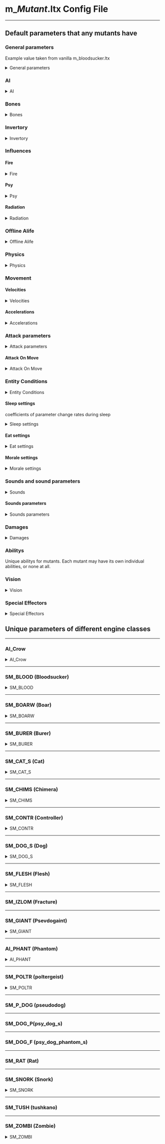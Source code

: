 # m_*Mutant*.ltx Config File

___

## Default parameters that any mutants have

### General parameters

Example value taken from vanilla m_bloodsucker.ltx

<details>
    <summary>General parameters</summary>

| Parameter Name | Parameter Description | Example value | Parameter Possible Values and their descriptions |
---|---|---|---|
| GroupControlSection |  | spawn_group |  |
| SpaceRestrictionSection |  | space_restrictor,zone_mosquito_bald,zone_witches_galantine,zone_burning_fuzz1,zone_mincer,zone_gravi_zone |  |
| $spawn |  | "monsters\bloodsuckers\bloodsucker_base" |  |
| $npc |  | on |  |
| $prefetch |  | 16 |  |
| visual | Model of a living mutant | monsters\krovosos\krovosos |  |
| corpse_visual | Dead mutant model | monsters\krovosos\krovosos_dead |  |
| destroyed_vis_name | visual, what remains when destroying a monster in an anomaly |  |  |
| cform | parameter for dynamic objects; necessary for correct creation of the skeleton model | skeleton | skeleton |
| class | engine mutant class | SM_BLOOD | SM_BLOOD -  |
| script_binding  |  | bind_monster.bind |  |
| rank |  | 16 |  |
| spec_rank | Monster rank displayed in statistics | normal |  |
| community | What type of monster belongs to. Taken from game_relations.ltx | bloodsucker |  |
| species | biological species | bloodsucker |  |
| monster_type |  |  |  |
| can_spawn_phantom | Can spam phantoms | true |  |
| spawn_phantom |  | m_phantom_bloodsucker |  |
| killer_clsids | Game classes of objects from which a mutant can die in offline | Z_MINCER,Z_GALANT,ZS_BFUZZ,ZS_MBALD,ZS_GALAN,ZS_MINCE |  |
| material | Mutant material specified in [Material Shaders](../../main-folders-and-files/shaders-list/materials-list.md) | creatures\medium |  |
| selector_approach |  |  |  |
| terrain |  | bloodsucker_terrain |  |
| step_params | Step parameters | m_bloodsucker_step_params |  |
| LegsCount | Legs count | 2 |  |

</details>

### AI

<details>
    <summary>AI</summary>

| Parameter Name | Parameter Description | Example value | Parameter Possible Values and their descriptions |
---|---|---|---|
| DayTime_Begin | Beginning of a mutant's day | 22 |  |
| DayTime_End | End of a mutant's day | 5 |  |
| Min_Satiety | Minimum hunger value | 0.000055 |  |
| Max_Satiety | Maximum hunger value | 0.9 |  |
| ef_creature_type |  | 13 |  |
| ef_weapon_type |  | 2 |  |
| ef_detector_type |  | 1 |  |
| panic_threshold  | The threshold below which there will be panic | 0.01 |  |
| weapon_usage | Ability to use weapons(?) | 0 |  |

</details>

### Bones

<details>
    <summary>Bones</summary>

| Parameter Name | Parameter Description | Example value | Parameter Possible Values and their descriptions |
---|---|---|---|
| bone_head  |  | bip01_head | bone name |
| bone_fire |  | bip01_head | bone name |
| bone_eye_left |  | bip01_ponytail1 | bone name |
| bone_eye_right |  | bip01_ponytail2 | bone name |
| bone_spin |  | bip01_spine1 | bone name |

</details>

### Invertory

<details>
    <summary>Invertory</summary>

| Parameter Name | Parameter Description | Example value | Parameter Possible Values and their descriptions |
---|---|---|---|
| icon | Icon in inventory | ui_npc_monster_krovosos |  |
| Spawn_Inventory_Item_Section | What can be found during the search  | mutant_krovosos_jaw | Taken from the file monster_items.ltx |
| Spawn_Inventory_Item_Probability | The chance of a body part falling out  | 0.0 | if you set it to 1.0, it will always fall out. If set to 2.0, two pieces will fall out. |

</details>

### Influences

#### Fire

<details>
    <summary>Fire</summary>

| Parameter Name | Parameter Description | Example value | Parameter Possible Values and their descriptions |
---|---|---|---|
| fire_max_distance |  | 0 |  |
| fire_max_power |  | 5 |  |
| fire_linear_factor |  | 0 |  |
| fire_quadratic_factor |  | 0.025 |  |

</details>

#### Psy

<details>
    <summary>Psy</summary>

| Parameter Name | Parameter Description | Example value | Parameter Possible Values and their descriptions |
---|---|---|---|
| psy_max_distance |  | 0 |  |
| psy_max_power |  | 5 |  |
| psy_linear_factor |  | 0.05 |  |
| psy_quadratic_factor |  | 0 |  |

</details>

#### Radiation

<details>
    <summary>Radiation</summary>

| Parameter Name | Parameter Description | Example value | Parameter Possible Values and their descriptions |
---|---|---|---|
| radiation_max_distance |  | 0 |  |
| radiation_max_power |  | 0.01 |  |
| radiation_linear_factor |  | 1 |  |
| radiation_quadratic_factor |  | 1 |  |
| radiation_pp_effector_name |  | postprocess_rad |  |
| radiation_pp_highest_at |  | 0.02 |  |

</details>

### Offline Alife

<details>
    <summary>Offline Alife</summary>

| Parameter Name | Parameter Description | Example value | Parameter Possible Values and their descriptions |
---|---|---|---|
| Scheduled |  | on |  |
| Human |  | off |  |
| Health | amount of lives in offline | 700 |  |
| MinSpeed | minimum speed to move in offline | 2.0 |  |
| MaxSpeed | maximum speed to move in offline | 4.5 |  |
| going_speed |  | 3.0 |  |
| current_level_going_speed |  | 3.0 |  |
| search_speed |  |  |  |
| smart_terrain_choose_interval |  | 00:15:00 |  |

</details>

### Physics

<details>
    <summary>Physics</summary>

| Parameter Name | Parameter Description | Example value | Parameter Possible Values and their descriptions |
---|---|---|---|
| ph_box0_center |  | 0.0,  0.9,  0.0 |  |
| ph_box0_size |  | 0.35, 0.9,  0.35 |  |
| ph_box1_center |  | 0.0,  0.6,  0.0 |  |
| ph_box1_size |  | 0.40, 0.6,  0.40 |  |
| ph_foot_size |  | 0.20, 0.23, 0.20 |  |
| ph_crash_speed_min |  | 100 |  |
| ph_crash_speed_max |  | 200 |  |
| ph_collision_damage_factor |  | 0.1 |  |
| ph_mass |  | 150 |  |
| ph_skeleton_airr_lin_factor |  | 2.0 |  |
| ph_skeleton_airr_ang_factor |  | 0.0 |  |
| ph_skeleton_hinger_factor1 |  | 1.0 |  |
| ph_skeleton_ddelay | Time of change in the value of friction in the joint since the creation of the shell | 15.0 |  |
| ph_skel_fatal_impulse_factor |  | 12.0 |  |
| ph_after_death_velocity_factor |  | 0.75 |  |
| ph_skel_shot_up_factor |  | 0.25 |  |

</details>

### Movement

#### Velocities

<details>
    <summary>Velocities</summary>

| Parameter Name | Parameter Description | Example value | Parameter Possible Values and their descriptions |
---|---|---|---|
| Velocity_Stand |  |  |  |
| Velocity_RunFwdNormal |  |  |  |
| Velocity_RunFwdDamaged |  |  |  |
| Velocity_WalkFwdNormal |  |  |  |
| Velocity_WalkFwdDamaged |  |  |  |
| Velocity_Drag |  |  |  |
| Velocity_Steal |  |  |  |


</details>

#### Accelerations

<details>
    <summary>Accelerations</summary>

| Parameter Name | Parameter Description | Example value | Parameter Possible Values and their descriptions |
---|---|---|---|
| Accel_Generic | Total mutant speed | 1.5 |  |
| Accel_Calm | Mutant acceleration at calm | 2.5 |  |
| Accel_Aggressive | Mutant acceleration in an aggressive state | 20.0 |  |

</details>

### Attack parameters

<details>
    <summary>Attack parameters</summary>

| Parameter Name | Parameter Description | Example value | Parameter Possible Values and their descriptions |
---|---|---|---|
| MinAttackDist | Minimum attack distance | 2.0 |  |
| MaxAttackDist | Maximum attack distance | 2.8 |  |
| EffectDistance |  | 20.0 |  |
| hit_type | Type of damage to the target | wound |  |
| as_min_dist |  | 2.0 |  |
| as_step |  | 0.0 |  |
| Run_Attack_Dist |  | 3.5, 4.5 |  |
| Run_Attack_Delay |  | 1000, 3000 |  |
| attack_params |  | m_bloodsucker_attack_params |  |
| attack_effector |  | m_bloodsucker_attack_effector |  |
| Melee_Rotation_Factor | Angular velocity during melee | 2.0 |  |

</details>

#### Attack On Move

<details>
    <summary>Attack On Move</summary>

| Parameter Name | Parameter Description | Example value | Parameter Possible Values and their descriptions |
---|---|---|---|
| aom_enabled | Whether the ability to attack on the move is enabled | 1 |  |
| aom_only_jump | Ability to attack only when jumping(?) | 1 |  |
| aom_animation_left |  | stand_run_attack_right_ |  |
| aom_animation_right |  | stand_run_attack_left_ |  |
| aom_far_radius |  | 15 |  |
| aom_max_go_close_time |  | 8 |  |
| aom_prepare_time  |  | 5 |  |
| aom_attack_radius |  | 1 |  |
| aom_update_side_period |  | 4 |  |
| aom_prediction_factor |  | 1.2 |  |

</details>

### Entity Conditions

<details>
    <summary>Entity Conditions</summary>

| Parameter Name | Parameter Description | Example value | Parameter Possible Values and their descriptions |
---|---|---|---|
| satiety_v | Rate of decrease in satiety over time | 0.0001 |  |
| radiation_v | Radiation reduction rate | 0.00001 |  |
| satiety_power_v | Increasing stamina with decreasing satiety | 0.005 |  |
| satiety_health_v | Increasing health with decreasing satiety | 0.001 |  |
| satiety_critical | The critical satiety value at which health begins to decrease |  |  |
| radiation_health_v | Reduced health when exposed to radiation | 0.0 |  |
| morale_v | Rate of Moral Restoration | 0.01 |  |
| health_hit_part | the percentage of the hit that goes to take away health(?) | 1.0 |  |
| power_hit_part | the percentage of the hit that goes to take away power(?) | 1.0 |  |
| psy_health_v | Speed of psy health recovery | 0.1 |  |
| health_restore_v | Restoring health over time(?) | 0.0001 |  |
| immunities_sect | Mutant immunities section | bloodsucker_immunities |  |
| protections_sect | Mutant protections section | bloodsucker_protections |  |
| bleeding_v | Blood loss at nominal wound per second | 0.008 |  |
| wound_incarnation_v | the steepness of the healing curve (what percentage of the wound remains after healing in a game second)(?) | 0.02 |  |
| min_wound_size | Minimum value at which bleeding will start | 0.0226 |  |
| DamagedThreshold | The value at which the wound animation starts to play | 0.36 |  |

</details>

#### Sleep settings
coefficients of parameter change rates during sleep

<details>
    <summary>Sleep settings</summary>

| Parameter Name | Parameter Description | Example value | Parameter Possible Values and their descriptions |
---|---|---|---|
| sleep_health | Restoring health when sleeping(?) | 1.0 |  |
| sleep_power | Recovering strength when sleeping(?) | 1.0 |  |
| sleep_satiety | Decreased strength when sleeping(?) | 1.0 |  |
| sleep_radiation | Reducing radiation when sleeping(?) | 1.0 |  |
| sleep_psy_health | Restoring psi health when sleeping(?) | 1.0 |  |

</details>

#### Eat settings

<details>
    <summary>Eat settings</summary>

| Parameter Name | Parameter Description | Example value | Parameter Possible Values and their descriptions |
---|---|---|---|
| eat_freq | bite frequency | 5.0 | Specified in seconds |
| eat_slice | increase in satiety at one bite | 0.05 |  |
| eat_slice_weight | reduction of food from a corpse in one bite | 10.0 |  |
| satiety_threshold | If the value is lower than specified, the monster becomes hungry | 0.8 |  |
| distance_to_corpse | Distance to corpse to start playing eating animation(?) | 0.8 |  |

</details>

#### Morale settings

<details>
    <summary>Morale settings</summary>

| Parameter Name | Parameter Description | Example value | Parameter Possible Values and their descriptions |
---|---|---|---|
| Morale_Hit_Quant |  | 0.1 |  |
| Morale_Attack_Success_Quant |  | 0.1 |  |
| Morale_Take_Heart_Speed |  | 0.1 |  |
| Morale_Despondent_Speed |  | 0.01 |  |
| Morale_Stable_Speed |  | 0.01 |  |
| Morale_Despondent_Threashold |  | 0.5 |  |

</details>

### Sounds and sound parameters

<details>
    <summary>Sounds</summary>

| Parameter Name | Parameter Description | Example value | Parameter Possible Values and their descriptions |
---|---|---|---|
| sound_idle | Idle sound | monsters\bloodsucker\idle_ |  |
| sound_eat | sound of eating | monsters\bloodsucker\eat_ |  |
| sound_aggressive | sound of aggression | monsters\bloodsucker\sucker_breath_mix_ |  |
| sound_attack_hit | Sound of attack | monsters\bloodsucker\attack_hit_ |  |
| sound_take_damage | sound of taking damage | monsters\bloodsucker\hit_ |  |
| sound_die | Sound of death | monsters\bloodsucker\die_ |  |
| sound_panic | Sound of panic | monsters\bloodsucker\hit_ |  |
| sound_die_in_anomaly | Sound when dying in an anomaly |  |  |
| sound_distant_idle |  | monsters\bloodsucker\die_ |  |

</details>

#### Sounds parameters

<details>
    <summary>Sounds parameters</summary>

| Parameter Name | Parameter Description | Example value | Parameter Possible Values and their descriptions |
---|---|---|---|
| distant_idle_sound_delay |  | 80000 |  |
| distant_idle_sound_range |  | 100.0 |  |
| idle_sound_delay |  | 95000 |  |
| eat_sound_delay |  | 3000 |  |
| attack_sound_delay |  | 1000 |  |
| SoundThreshold |  | 0.05 | range [0 - 1] |
| max_hear_dist | Distance at which sounds are heard | 60 |  |

</details>

### Damages

<details>
    <summary>Damages</summary>

| Parameter Name | Parameter Description | Example value | Parameter Possible Values and their descriptions |
---|---|---|---|
| damage | m_bloodsucker_damage |  |  |
| critical_wound_threshold | Critical wound threshold | -1 |  |
| critical_wound_decrease_quant |  | 0 |  |
| critical_wound_anim_head |  | critical_hit_torso_0 |  |
| critical_wound_bones_head |  | bloodsucker_critical_wound_bones_head |  |
| critical_wound_anim_torso |  | critical_hit_torso_0 |  |
| critical_wound_bones_torso |  | bloodsucker_critical_wound_bones_torso |  |
| critical_wound_anim_legs |  | critical_hit_torso_0 |  |
| critical_wound_bones_legs |  | bloodsucker_critical_wound_bones_legs |  |

</details>

### Abilitys

Unique abilitys for mutants. Each mutant may have its own individual abilities, or none at all.

### Vision

<details>
    <summary>Vision</summary>

| Parameter Name | Parameter Description | Example value | Parameter Possible Values and their descriptions |
---|---|---|---|
| eye_fov | Field of view | 180 |  |
| eye_range | Visibility range | 150 |  |
| DynamicObjectsCount | Determines how many objects the mutant can remember seeing | 32 | Захардкожено на 128 (или читается из конфига, но не может быть меньше 128 (OpenXRay))) |
| vision_free_section |  | bloodsucker_vision_free |  |
| vision_danger_section |  | bloodsucker_vision_danger |  |
| min_view_distance | Minimum visibility distance | 0.8 | coefficient, which is multiplied by eye_range, depending on the angle |
| max_view_distance | Maximum visibility distance | 1.0 | coefficient, which is multiplied by eye_range, depending on the angle |
| visibility_threshold | value, when the sum is reached, the object is considered visible | 190.0 |  |
| always_visible_distance |  | 0.05 |  |
| time_quant | Used when calculating the visibility of one creature to another (the formula involves time, time quantum, illumination, speed of an object, and distance to it) | 0.0005 |  |
| decrease_value | the value by which the weight is reduced if the object is caught in the frustum, but is detached for some reason | 0.01 |  |
| velocity_factor |  | 0.2 |  |
| luminocity_factor | light factor (for Actor only) | 0.6 |  |
| transparency_threshold |  | 0.1 |  |
| feel_enemy_who_just_hit_max_distance | the distance at which the monster will sense the shooter in any case | 350 |  |

</details>

### Special Effectors

<details>
    <summary>Special Effectors</summary>

| Parameter Name | Parameter Description | Example value | Parameter Possible Values and their descriptions |
---|---|---|---|
| duality_h |  | 0.08 |  |
| duality_v |  | 0.06 |  |
| blur |  | 0.71 |  |
| gray |  | 0.5 |  |
| noise_intensity |  | 0.5 |  |
| noise_grain |  | 0.3 |  |
| noise_fps |  | 30 |  |
| color_base |  | 0.255,0.0,0.0 |  |
| color_gray |  | 0.333,0.333,0.333 |  |
| color_add |  | 0,0,0 |  |
| time |  | 0.65 |  |
| time_attack | fade in | 0.1 |  |
| time_release | fade out | 0.45 |  |
| ce_time |  | 0.6 |  |
| ce_amplitude |  | 10 |  |
| ce_period_number |  | 1.0 |  |
| ce_power |  | 2.0 |  |
| skin_armor |  | 0.3 |  |
| hit_fraction_monster |  | 0.5 |  |

</details>

## Unique parameters of different engine classes

___

### AI_Crow

<details>
    <summary>AI_Crow</summary>

| Parameter Name | Parameter Description | Example value | Parameter Possible Values and their descriptions |
---|---|---|---|
| speed |  | 6.0 |  |
| angular_speed |  | 0.1 |  |
| goal_change_delta |  | 5.0 |  |
| min_height |  | 30 |  |
| goal_variability |  | 50.0, 10.0, 50.0 |  |
| idle_sound_delta |  | 400.f |  |

</details>

___

### SM_BLOOD (Bloodsucker)

<details>
    <summary>SM_BLOOD</summary>

#### Sounds

| Parameter Name | Parameter Description | Example value | Parameter Possible Values and their descriptions |
---|---|---|---|
| Sound_Growl |  | monsters\bloodsucker\sucker_growl_ |  |
| Sound_Alien |  | monsters\bloodsucker\sucker_breath_ |  |
| Sound_Invisibility_Change_State |  | monsters\bloodsucker\invisible |  |
| Sound_Vampire_Grasp |  | monsters\bloodsucker\vampire_grasp |  |
| Sound_Vampire_Sucking |  | monsters\bloodsucker\vampire_sucking |  |
| Sound_Vampire_Hit |  | monsters\bloodsucker\vampire_hit |  |
| Sound_Vampire_StartHunt |  | monsters\bloodsucker\vampire_grasp |  |

#### Velocities

| Parameter Name | Parameter Description | Example value | Parameter Possible Values and their descriptions |
---|---|---|---|
| Velocity_Invisible_Linear |  | 5.0 |  |
| Velocity_Invisible_Angular |  | 4.62 |  |

#### Abilitys

##### Invisible Ability

| Parameter Name | Parameter Description | Example value | Parameter Possible Values and their descriptions |
---|---|---|---|
| Particle_Invisible |  | anomaly2\bloodsucker_shield |  |
| Particles_Invisible_Tracks |  | monsters\bloodsucker_step |  |
| Particles_Invisible_Tracks_Freq |  | 70 |  |
| Invisibility_BlinkTime |  | 300 |  |
| Invisibility_BlinkMicroInterval |  | 30 |  |
| Invisibility_EnergySpeed |  | 0.05 |  |
| full_visibility_radius |  | 5 |  |
| partial_visibility_radius |  | 9 |  |
| no_visibility_radius |  | 14 |  |
| visibility_state_change_min_delay |  | 1000 |  |

#### Vampire Ability

| Parameter Name | Parameter Description | Example value | Parameter Possible Values and their descriptions |
---|---|---|---|
| Vampire_Delay |  | 5000 |  |
| Vampire_Want_Speed |  | 0.1 |  |
| Vampire_Wound |  | 0.2 |  |
| Vampire_GainHealth | how many hp to restore? | 0.65 |  |
| Vampire_Sufficient_Hits |  | 5 |  |
| Vampire_Distance |  | 1 |  |
| vampire_effector |  | m_bloodsucker_vampire_effector |  |

#### Predator Ability

| Parameter Name | Parameter Description | Example value | Parameter Possible Values and their descriptions |
---|---|---|---|
| Predator_Visual | Visual in invisibility | monsters\krovosos\krovosos_xray |  |

</details>

___

### SM_BOARW (Boar)

<details>
    <summary>SM_BOARW</summary>

| Parameter Name | Parameter Description | Example value | Parameter Possible Values and their descriptions |
---|---|---|---|
| actor_restrictor |  | medium_monster |  |

### Abilitys

#### Squad seperation behaviour Ability

| Parameter Name | Parameter Description | Example value | Parameter Possible Values and their descriptions |
---|---|---|---|
| separate_factor | pushing force | 0.8 |  |
| separate_range | radius in which the pushing acts | 3 |  |



</details>

___

### SM_BURER (Burer)

<details>
    <summary>SM_BURER</summary>

#### Sounds

| Parameter Name | Parameter Description | Example value | Parameter Possible Values and their descriptions |
---|---|---|---|
| sound_tele_hold |  | monsters\burer\burer_tele_hold |  |
| sound_tele_throw |  | monsters\burer\burer_tele_throw |  |
| sound_gravi_wave |  |  |  |
| sound_tele_attack |  |  |  |
| scan_sound |  | monsters\burer\burer_scan_affect_0 |  |

### Abilitys

#### Shield Ability

| Parameter Name | Parameter Description | Example value | Parameter Possible Values and their descriptions |
---|---|---|---|
| shield_cooldown |  | 3000 |  |
| shield_time |  | 3000 |  |
| shield_keep_particle |  | artefact\af_thermal_hide |  |
| shield_keep_particle_period |  | 300 |  |
| Particle_Shield |  | artefact\af_thermal_hide |  |

#### Anti-aim Ability

| Parameter Name | Parameter Description | Example value | Parameter Possible Values and their descriptions |
---|---|---|---|
| anti_aim_timeout |  | 2 | sec |
| anti_aim_effectors |  | effector_monster_hit_1, effector_monster_hit_2, effector_monster_hit_3, effector_monster_hit_4 |  |
| anti_aim_animation |  | stand_stamina_attack_ |  |
| anti_aim_max_angle |  | 0.3 |  |
| anti_aim_detection_gain_speed |  | 10 |  |
| anti_aim_detection_loose_speed |  | 0.1 |  |
| weapon_drop_velocity |  | 8 |  |
| weapon_drop_stamina_k |  | 0.6 | IF player stamina < stamina_hit*inv_weight(weapon param)*weapon_drop_stamina_k THEN weapon is dropped |
| weight_to_stamina_hit |  | 0.11 | kg to stamina % |

#### Gravi Ability

| Parameter Name | Parameter Description | Example value | Parameter Possible Values and their descriptions |
---|---|---|---|
| Gravi_Cooldown |  | 6840 | milisec |
| Gravi_MinDist |  | 1 | meter |
| Gravi_MaxDist |  | 18 | meter |
| Gravi_Speed |  | 33 | meter/sec |
| Gravi_Step |  | 2 | meter |
| Gravi_Time_To_Hold |  | 1940 | milisec |
| Gravi_Radius |  | 3.0 |  |
| Gravi_Impulse_To_Objects |  | 70.0 |  |
| Gravi_Impulse_To_Enemy |  | 330.0 |  |
| Gravi_Hit_Power |  | 0.61 |  |

#### Tele Ability

| Parameter Name | Parameter Description | Example value | Parameter Possible Values and their descriptions |
---|---|---|---|
| Tele_Max_Handled_Objects |  | 3 |  |
| Tele_Max_Time | max time to be in telekinesis | 6200 | s |
| Tele_Time_To_Hold |  | 340 |  |
| Tele_Object_Min_Mass |  | 10 |  |
| Tele_Object_Max_Mass |  | 1000.0 |  |
| Tele_Find_Radius |  | 25.0 |  |
| Tele_Min_Distance |  | 5 |  |
| Tele_Max_Distance |  | 60 |  |
| Tele_Raise_Speed |  | 7 |  |
| Tele_Fly_Velocity |  | 50 |  |
| Tele_Object_Height |  | 3 |  |

#### Scanner Ability

| Parameter Name | Parameter Description | Example value | Parameter Possible Values and their descriptions |
---|---|---|---|
| scan_critical_value | threshold value | 25.0 |  |
| scan_radius | scanning radius | 50.0 |  |
| scan_velocity_threshold | the boundary speed up to which the actor's movement is ignored | 4.0 |  |
| scan_decrease_value | decrease in the current amount per second | 0.3 |  |
| scan_trace_time_freq | speed trace frequency | 2 |  |
| scan_effector_section |  | m_burer_scan_effector |  |

</details>

___

### SM_CAT_S (Cat)

<details>
    <summary>SM_CAT_S</summary>

### Movement

#### Jump Parameters

| Parameter Name | Parameter Description | Example value | Parameter Possible Values and their descriptions |
---|---|---|---|
| jump_delay |  | 2500 |  |
| jump_factor |  | 2.0 |  |
| jump_ground_trace_range |  | 1.5 |  |
| jump_hit_trace_range |  | 2.0 |  |
| jump_build_line_distance |  | 5.0 |  |
| jump_min_distance |  | 2.0 |  |
| jump_max_distance |  | 8.0 |  |
| jump_max_angle |  | 0.33 |  |
| jump_max_height |  | 5.0 |  |
| jump_auto_aim_factor |  | 0.6 |  |

</details>

___

### SM_CHIMS (Chimera)

<details>
    <summary>SM_CHIMS</summary>

Attack specific

| Parameter Name | Parameter Description | Example value | Parameter Possible Values and their descriptions |
---|---|---|---|
| prediction_factor |  | 0.1 |  |
| attack_radius | run around radius | 1 |  |
| prepare_jump_timeout |  | 0 | Specified in milliseconds |
| attack_jump_timeout |  | 0 | Specified in milliseconds |
| stealth_timeout |  | 0 | Specified in milliseconds |
| num_attack_jumps |  | 1 |  |
| num_prepare_jumps |  | 0 |  |

</details>

___

### SM_CONTR (Controller)

<details>
    <summary>SM_CONTR</summary>

| Parameter Name | Parameter Description | Example value | Parameter Possible Values and their descriptions |
---|---|---|---|
| selector_free_hunting |  |  |  |
| selector_cover |  |  |  |
| selector_hear_sound |  |  |  |
| selector_getaway |  |  |  |
| selector_approach |  |  |  |
| selector_walk_around |  |  |  |

| Parameter Name | Parameter Description | Example value | Parameter Possible Values and their descriptions |
---|---|---|---|
| tube_condition_see_duration |  | 10 |  |
| tube_condition_min_delay |  | 2000 |  |
| tube_damage |  | 1.0 |  |
| tube_condition_min_distance |  | 3.5 |  |
| tube_at_once |  | false |  |

| Parameter Name | Parameter Description | Example value | Parameter Possible Values and their descriptions |
---|---|---|---|
| control_fx_texture |  | act\act_controller_hit |  |
| control_fx_texture2 |  | act\act_controller_hit1 |  |

#### Abilitys

#### Controlling Ability

| Parameter Name | Parameter Description | Example value | Parameter Possible Values and their descriptions |
---|---|---|---|
| Max_Controlled_Count |  | 10 |  |
| control_effector |  | controller_control_effector |  |
| Friend_Community_Overrides |  | monolith |  |
| Control_Hit |  | weapons\generic_weapon_controller |  |

#### Anti-aim Ability

| Parameter Name | Parameter Description | Example value | Parameter Possible Values and their descriptions |
---|---|---|---|
| anti_aim_timeout |  | 4 | sec |
| anti_aim_effectors |  | effector_monster_hit_1, effector_monster_hit_2, effector_monster_hit_3, effector_monster_hit_4 |  |
| anti_aim_animation |  | stand_attack_ |  |
| anti_aim_max_angle |  | 0.5 |  |
| anti_aim_detection_gain_speed |  | 1 |  |
| anti_aim_detection_loose_speed |  | 0.1 |  |

</details>

___

### SM_DOG_S (Dog)

<details>
    <summary>SM_DOG_S</summary>

#### Mob-home parameters

Parameters of a dog's behavior in the area designated for him home

| Parameter Name | Parameter Description | Example value | Parameter Possible Values and their descriptions |
---|---|---|---|
| anim_factor |  | 50 | Specified in percent (from 1 to 100) |
| corpse_use_timeout | timeout on using a corpse | 10 | Specified in seconds |
| min_life_time | minimum waking time | 10 | сек (расчитывается min_life_time + rand(10) * min_life_time) |
| min_sleep_time | minimum sleep time | 5 | сек. (расчитывается min_sleep_time + rand(5) * min_sleep_time) |
| drive_out_time | the time during which the dog will try to chase the enemy away | 5 |  |
| min_move_dist | the minimum length of the patrol section | 4 | Specified in minutes |
| max_move_dist | maximum length of the patrol section | 6 | Specified in minutes |

</details>

___

### SM_FLESH (Flesh)

<details>
    <summary>SM_FLESH</summary>

#### Squad seperation behaviour

| Parameter Name | Parameter Description | Example value | Parameter Possible Values and their descriptions |
---|---|---|---|
| separate_factor | pushing force | 0.8 |  | 
| separate_range | radius in which the pushing acts | 3 |  |

</details>

___

### SM_IZLOM (Fracture)

___

### SM_GIANT (Psevdogaint)

<details>
    <summary>SM_GIANT</summary>

#### step effector

| Parameter Name | Parameter Description | Example value | Parameter Possible Values and their descriptions |
---|---|---|---|
| step_effector_time |  | 0.5 |  |
| step_effector_amplitude |  | 1.5 |  |
| step_effector_period_number |  | 5.0 |  |

#### AI

| Parameter Name | Parameter Description | Example value | Parameter Possible Values and their descriptions |
---|---|---|---|
| Anomaly_Detect_Radius |  | 15.0 |  |
| Anomaly_Detect_Time_Remember |  | 10000 |  |

#### Huge Kick Ability

| Parameter Name | Parameter Description | Example value | Parameter Possible Values and their descriptions |
---|---|---|---|
| HugeKick_Damage |  | 1.4 |  |
| HugeKick_Particles |  | monsters\gigant_wave |  |
| HugeKick_MinMaxDist |  | 1,20 |  |
| HugeKick_MinMaxDelay |  | 7000, 12000 |  |
| HugeKick_Time_SlowDown |  | 2000 |  |

</details>

___

### AI_PHANT (Phantom)

<details>
    <summary>AI_PHANT</summary>

| Parameter Name | Parameter Description | Example value | Parameter Possible Values and their descriptions |
---|---|---|---|
| speed |  | 0.5 |  |
| angular_speed |  | 3.5 |  |
| contact_hit |  | 0.05 |  |

#### Sounds

| Parameter Name | Parameter Description | Example value | Parameter Possible Values and their descriptions |
---|---|---|---|
| sound_birth |  | monsters\poltergeist\attack_hit_0 |  |
| sound_fly |  | monsters\poltergeist\die_0 |  |
| sound_contact |  | monsters\poltergeist\hit_0 |  |
| sound_shoot |  | monsters\biting\def_0 |  |

#### Particles

| Parameter Name | Parameter Description | Example value | Parameter Possible Values and their descriptions |
---|---|---|---|
| particles_birth |  | monsters\phantom_birth |  |
| particles_fly |  | monsters\phantom_fly |  |
| particles_contact |  | monsters\phantom_death |  |
| particles_shoot |  | monsters\phantom_death |  |

</details>

___

### SM_POLTR (poltergeist)

<details>
    <summary>SM_POLTR</summary>

| Parameter Name | Parameter Description | Example value | Parameter Possible Values and their descriptions |
---|---|---|---|
| squad_attack_algorithm |  | 1 |  |

| Parameter Name | Parameter Description | Example value | Parameter Possible Values and their descriptions |
---|---|---|---|
| anger_hunger_threshold |  | 0.1 |  |
| anger_loud_threshold |  | 0.7 |  |

| Parameter Name | Parameter Description | Example value | Parameter Possible Values and their descriptions |
---|---|---|---|
| Invisible_Energy_Restore_Velocity |  | 0.1 |  |
| Invisible_Energy_Decline_Velocity	|  | 0.0 |  |
| Invisible_Energy_Critical_Value |  | 0.01 |  |
| Invisible_Energy_Activate_Value |  | 0.99 |  |
| Invisible_Energy_Aggressive_Restore_Velocity |  | 0.1 |  |

| Parameter Name | Parameter Description | Example value | Parameter Possible Values and their descriptions |
---|---|---|---|
| Particles_Damage |  | monsters\polter_damage |  |
| Particles_Death |  | monsters\polter_death_00 |  |
| Particles_Idle |  | monsters\polter_idle_00 |  |
| Particles_Hidden |  | monsters\polter_linza_00 |  |

;-- Delays -------------------
| Parameter Name | Parameter Description | Example value | Parameter Possible Values and their descriptions |
---|---|---|---|
| Delay_Flame_Min |  | 30000 |  |
| Delay_Flame_Normal |  | 30001 |  |
| Delay_Flame_Aggressive |  | 30001 |  |

| Parameter Name | Parameter Description | Example value | Parameter Possible Values and their descriptions |
---|---|---|---|
| Delay_Tele_Min |  | 0 |  |
| Delay_Tele_Normal |  | 100 |  |
| Delay_Tele_Aggressive |  | 10 |  |

| Parameter Name | Parameter Description | Example value | Parameter Possible Values and their descriptions |
---|---|---|---|
| Delay_Scare_Min |  | 30000 |  |
| Delay_Scare_Normal |  | 30001 |  |
| Delay_Scare_Aggressive |  | 30001 |  |

</details>

___

### SM_P_DOG (pseudodog)

___

### SM_DOG_P(psy_dog_s)

___

### SM_DOG_F (psy_dog_phantom_s)

___

### SM_RAT (Rat)

___

### SM_SNORK (Snork)

<details>
    <summary>SM_SNORK</summary>

| Parameter Name | Parameter Description | Example value | Parameter Possible Values and their descriptions |
---|---|---|---|
| jump_delay |  | 4000 |  |
| jump_factor |  | 2.0 |  |
| jump_ground_trace_range |  | 1.5 |  |
| jump_hit_trace_range |  | 2.0 |  |
| jump_build_line_distance |  | 6.0 |  |
| jump_min_distance |  | 3.0 |  |
| jump_max_distance |  | 10.0 |  |
| jump_max_angle |  | 0.6 |  |
| jump_max_height |  | 12 |  |
| jump_auto_aim_factor |  | 0 |  |

#### Sounds

| Parameter Name | Parameter Description | Example value | Parameter Possible Values and their descriptions |
---|---|---|---|
| sound_landing | Sound on landing | monsters\biting\def_ |  |

</details>

___

### SM_TUSH (tushkano)

___

### SM_ZOMBI (Zombie)

<details>
    <summary>SM_ZOMBI</summary>

| Parameter Name | Parameter Description | Example value | Parameter Possible Values and their descriptions |
---|---|---|---|
| FakeDeathCount | max count of fake death | 4 |  |
| StartFakeDeathHealthThreshold | health threshold after which fake death begins | 0.6 |  |

</details>